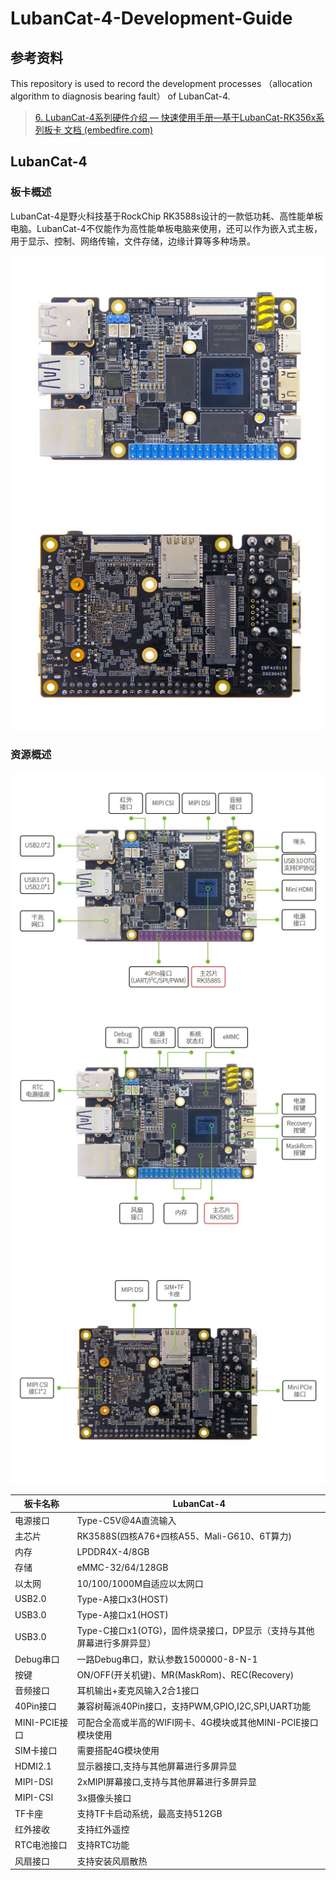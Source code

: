 # LubanCat-4-Development-Guide
## 参考资料

This repository is used to record the development processes （allocation algorithm to diagnosis bearing fault） of LubanCat-4. 
>[6. LubanCat-4系列硬件介绍 — 快速使用手册—基于LubanCat-RK356x系列板卡 文档 (embedfire.com)](https://doc.embedfire.com/linux/rk356x/quick_start/zh/latest/quick_start/lubancat/lubancat4.html)

## LubanCat-4

### 板卡概述

LubanCat-4是野火科技基于RockChip RK3588s设计的一款低功耗、高性能单板电脑。LubanCat-4不仅能作为高性能单板电脑来使用，还可以作为嵌入式主板， 用于显示、控制、网络传输，文件存储，边缘计算等多种场景。

![概述1](image/20240712132257.png)
![概述2](image/20240712132313.png)

### 资源概述

![资源概述1](image/20240712132335.png)
![资源概述2](image/20240712132349.png)
![资源概述3](image/20240712132414.png)


| 板卡名称        | LubanCat-4                                 |
| ----------- | ------------------------------------------ |
| 电源接口        | Type-C5V@4A直流输入                            |
| 主芯片         | RK3588S(四核A76+四核A55、Mali-G610、6T算力)        |
| 内存          | LPDDR4X-4/8GB                              |
| 存储          | eMMC-32/64/128GB                           |
| 以太网         | 10/100/1000M自适应以太网口                        |
| USB2.0      | Type-A接口x3(HOST)                           |
| USB3.0      | Type-A接口x1(HOST)                           |
| USB3.0      | Type-C接口x1(OTG)，固件烧录接口，DP显示（支持与其他屏幕进行多屏异显） |
| Debug串口     | 一路Debug串口，默认参数1500000-8-N-1                |
| 按键          | ON/OFF(开关机键)、MR(MaskRom)、REC(Recovery)     |
| 音频接口        | 耳机输出+麦克风输入2合1接口                            |
| 40Pin接口     | 兼容树莓派40Pin接口，支持PWM,GPIO,I2C,SPI,UART功能     |
| MINI-PCIE接口 | 可配合全高或半高的WIFI网卡、4G模块或其他MINI-PCIE接口模块使用     |
| SIM卡接口      | 需要搭配4G模块使用                                 |
| HDMI2.1     | 显示器接口,支持与其他屏幕进行多屏异显                        |
| MIPI-DSI    | 2xMIPI屏幕接口,支持与其他屏幕进行多屏异显                   |
| MIPI-CSI    | 3x摄像头接口                                    |
| TF卡座        | 支持TF卡启动系统，最高支持512GB                        |
| 红外接收        | 支持红外遥控                                     |
| RTC电池接口     | 支持RTC功能                                    |
| 风扇接口        | 支持安装风扇散热                                   |

